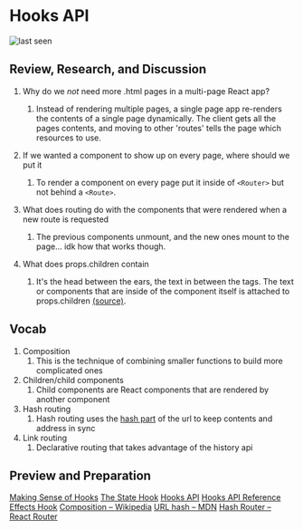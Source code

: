 # Hooks API

![last seen](https://img.shields.io/github/last-commit/CullenSharp/reading-notes)

## Review, Research, and Discussion

1. Why do we *not* need more .html pages in a multi-page React app?
    1. Instead of rendering multiple pages, a single page app re-renders the contents of a single page dynamically. The client gets all the pages contents, and moving to other 'routes' tells the page which resources to use.

1. If we wanted a component to show up on every page, where should we put it
    1. To render a component on every page put it inside of `<Router>` but not behind a `<Route>`.

1. What does routing do with the components that were rendered when a new route is requested
    1. The previous components unmount, and the new ones mount to the page... idk how that works though.

1. What does props.children contain
    1. It's the head between the ears, the text in between the tags. The text or components that are inside of the component itself is attached to props.children [(source)](https://reactjs.org/docs/glossary.html#propschildren).

## Vocab

1. Composition
    1. This is the technique of combining smaller functions to build more complicated ones
1. Children/child components
    1. Child components are React components that are rendered by another component
1. Hash routing
    1. Hash routing uses the [hash part](https://developer.mozilla.org/en-US/docs/Web/API/Location/hash) of the url to keep contents and address in sync
1. Link routing
    1. Declarative routing that takes advantage of the history api

## Preview and Preparation

[Making Sense of Hooks](https://medium.com/@dan_abramov/making-sense-of-react-hooks-fdbde8803889)
[The State Hook](https://reactjs.org/docs/hooks-state.html)
[Hooks API](https://reactjs.org/docs/hooks-overview.html)
[Hooks API Reference](https://reactjs.org/docs/hooks-reference.html)
[Effects Hook](https://reactjs.org/docs/hooks-effect.html)
[Composition – Wikipedia](https://en.wikipedia.org/wiki/Function_composition_(computer_science))
[URL hash – MDN](https://developer.mozilla.org/en-US/docs/Web/API/Location/hash)
[Hash Router – React Router](https://reactrouter.com/web/api/HashRouter)